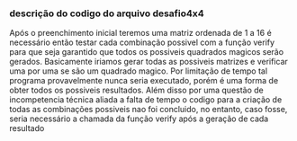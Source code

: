 ### descrição do codigo do arquivo desafio4x4
Após o preenchimento inicial teremos uma matriz ordenada de 1 a 16 é necessário então testar cada combinação possivel
com a função verify para que seja garantido que todos os possiveis quadrados magicos serão gerados. Basicamente iriamos
gerar todas as possiveis matrizes e verificar uma por uma se são um quadrado magico. Por limitação de tempo tal 
programa provavelmente nunca seria executado, porém é uma forma de obter todos os possiveis resultados. Além disso por
uma questão de incompetencia técnica aliada a falta de tempo o codigo para a criação de todas as combinações possiveis 
nao foi concluido, no entanto, caso fosse, seria necessário a chamada da função verify após a geração de cada resultado
 